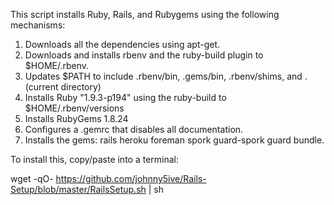 This script installs Ruby, Rails, and Rubygems using the following mechanisms:

1. Downloads all the dependencies using apt-get. 
2. Downloads and installs rbenv and the ruby-build plugin to $HOME/.rbenv.
3. Updates $PATH to include .rbenv/bin, .gems/bin, .rbenv/shims, and . (current directory)
4. Installs Ruby "1.9.3-p194" using the ruby-build to $HOME/.rbenv/versions
5. Installs RubyGems 1.8.24
6. Configures a .gemrc that disables all documentation.
7. Installs the gems: rails heroku foreman spork guard-spork guard bundle.


To install this, copy/paste into a terminal:

wget -qO- https://github.com/johnny5ive/Rails-Setup/blob/master/RailsSetup.sh | sh